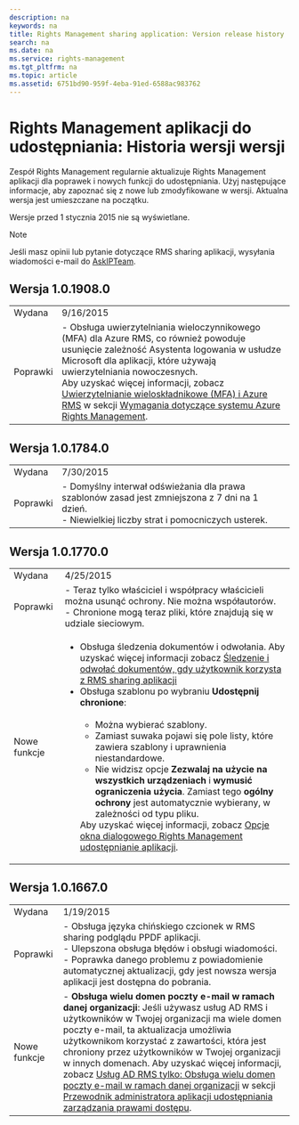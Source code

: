 ```yaml
---
description: na
keywords: na
title: Rights Management sharing application: Version release history
search: na
ms.date: na
ms.service: rights-management
ms.tgt_pltfrm: na
ms.topic: article
ms.assetid: 6751bd90-959f-4eba-91ed-6588ac983762
---
```

# Rights Management aplikacji do udostępniania: Historia wersji wersji
Zespół Rights Management regularnie aktualizuje Rights Management aplikacji dla poprawek i nowych funkcji do udostępniania. Użyj następujące informacje, aby zapoznać się z nowe lub zmodyfikowane w wersji. Aktualna wersja jest umieszczane na początku.

Wersje przed 1 stycznia 2015 nie są wyświetlane.

> [!NOTE]
> Jeśli masz opinii lub pytanie dotyczące RMS sharing aplikacji, wysyłania wiadomości e-mail do [AskIPTeam](mailto:AskIPTeam@microsoft.com?subject=RMS%20sharing%20app:%20Feedback%20or%20question).

## Wersja 1.0.1908.0

|||
|-|-|
|Wydana|9/16/2015|
|Poprawki|-   Obsługa uwierzytelniania wieloczynnikowego (MFA) dla Azure RMS, co również powoduje usunięcie zależność Asystenta logowania w usłudze Microsoft dla aplikacji, które używają uwierzytelniania nowoczesnych.<br />    Aby uzyskać więcej informacji, zobacz [Uwierzytelnianie wieloskładnikowe (MFA) i Azure RMS](../Topic/Requirements_for_Azure_Rights_Management.md#BKMK_MFA)   w sekcji  [Wymagania dotyczące systemu Azure Rights Management](../Topic/Requirements_for_Azure_Rights_Management.md).|

## Wersja 1.0.1784.0

|||
|-|-|
|Wydana|7/30/2015|
|Poprawki|-   Domyślny interwał odświeżania dla prawa szablonów zasad jest zmniejszona z 7 dni na 1 dzień.<br />-   Niewielkiej liczby strat i pomocniczych usterek.|

## Wersja 1.0.1770.0

|||
|-|-|
|Wydana|4/25/2015|
|Poprawki|-   Teraz tylko właściciel i współpracy właścicieli można usunąć ochrony. Nie można współautorów.<br />-   Chronione mogą teraz pliki, które znajdują się w udziale sieciowym.|
|Nowe funkcje|<ul><li>Obsługa śledzenia dokumentów i odwołania. Aby uzyskać więcej informacji zobacz [Śledzenie i odwołać dokumentów, gdy użytkownik korzysta z RMS sharing aplikacji](../Topic/Track_and_revoke_your_documents_when_you_use_the_RMS_sharing_application.md)</li><li>Obsługa szablonu po wybraniu **Udostępnij chronione**:<br /><br /><ul><li>Można wybierać szablony.</li><li>Zamiast suwaka pojawi się pole listy, które zawiera szablony i uprawnienia niestandardowe.</li><li>Nie widzisz opcje **Zezwalaj na użycie na wszystkich urządzeniach** i **wymusić ograniczenia użycia**. Zamiast tego **ogólny ochrony** jest automatycznie wybierany, w zależności od typu pliku.</li></ul>    Aby uzyskać więcej informacji, zobacz [Opcje okna dialogowego Rights Management udostępnianie aplikacji](../Topic/Dialog_box_options_for_the_Rights_Management_sharing_application.md).</li></ul>|

## Wersja 1.0.1667.0

|||
|-|-|
|Wydana|1/19/2015|
|Poprawki|-   Obsługa języka chińskiego czcionek w RMS sharing podglądu PPDF aplikacji.<br />-   Ulepszona obsługa błędów i obsługi wiadomości.<br />-   Poprawka danego problemu z powiadomienie automatycznej aktualizacji, gdy jest nowsza wersja aplikacji jest dostępna do pobrania.|
|Nowe funkcje|-   **Obsługa wielu domen poczty e-mail w ramach danej organizacji**: Jeśli używasz usług AD RMS i użytkowników w Twojej organizacji ma wiele domen poczty e-mail, ta aktualizacja umożliwia użytkownikom korzystać z zawartości, która jest chroniony przez użytkowników w Twojej organizacji w innych domenach. Aby uzyskać więcej informacji, zobacz [Usług AD RMS tylko: Obsługa wielu domen poczty e-mail w ramach danej organizacji](../Topic/Rights_Management_sharing_application_administrator_guide.md#BKMK_FederatedDomains) w sekcji [Przewodnik administratora aplikacji udostępniania zarządzania prawami dostępu](../Topic/Rights_Management_sharing_application_administrator_guide.md).|
